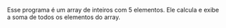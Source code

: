 Esse programa é um array de inteiros com 5 elementos. Ele calcula e exibe a soma de todos os elementos do array.
